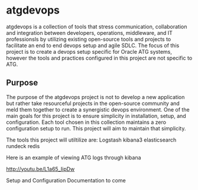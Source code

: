 atgdevops
======

atgdevops is a collection of tools that stress communication, collaboration and integration between developers, operations, middleware, and IT professionsls by utilizing existing open-source tools and projects to facilitate an end to end devops setup and agile SDLC. The focus of this project is to create a devops setup specific for Oracle ATG systems, however the tools and practices configured in this project are not specific to ATG.

Purpose
------------
The purpose of the atgdevops project is not to develop a new application but rather take resourceful projects in the open-source community and meld them together to create a synergistic devops environment. One of the main goals for this project is to ensure simplicity in installation, setup, and configuration. Each tool chosen in this collection maintains a zero configuration setup to run. This project will aim to maintain that simplicity. 

The tools this project will utiltilize are:
Logstash
kibana3
elasticsearch
rundeck
redis

Here is an example of viewing ATG logs through kibana

http://youtu.be/L1a65_IipDw

Setup and Configuration Documentation to come
